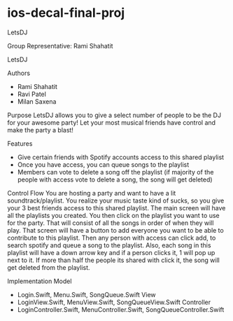 # ios-decal-final-proj
LetsDJ

Group Representative: Rami Shahatit 

LetsDJ

Authors
- Rami Shahatit
- Ravi Patel
- Milan Saxena

Purpose
LetsDJ allows you to give a select number of people to be the DJ for your awesome party! Let your most musical friends have control and make the party a blast!

Features
- Give certain friends with Spotify accounts access to this shared playlist
- Once you have access, you can queue songs to the playlist
- Members can vote to delete a song off the playlist (if majority of the people with access vote to delete a song, the song will get deleted)


Control Flow
You are hosting a party and want to have a lit soundtrack/playlist. You realize your music taste kind of sucks, so you give your 3 best friends access to this shared playlist. The main screen will have all the playlists you created. You then click on the playlist you want to use for the party. That will consist of all the songs in order of when they will play. That screen will have a button to add everyone  you want to be able to contribute to this playlist. Then any person with access can click add, to search spotify and queue a song to the playlist. Also, each song in this playlist will have a down arrow key and if a person clicks it, 1 will pop up next to it. If more than half the people its shared with click it, the song will get deleted from the playlist. 

Implementation
Model
- Login.Swift, Menu.Swift, SongQueue.Swift
View
- LoginView.Swift, MenuView.Swift, SongQueueView.Swift
Controller
- LoginController.Swift, MenuController.Swift, SongQueueController.Swift
